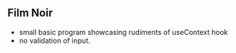 ## Film Noir

- small basic program showcasing rudiments of useContext hook
- no validation of input.
